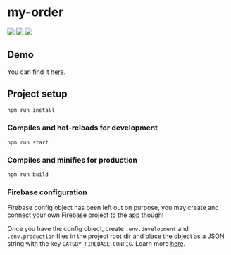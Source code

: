 # my-order

![](https://miro.medium.com/max/300/1*Vk0dtrl4eHHAKmUhKkryMw.png)
![](https://miro.medium.com/max/300/1*XsmPd_zjpHLbfnaIt0oROw.png)
![](https://miro.medium.com/max/300/1*cR6tdWdsHIrTUHyOeVdNWw.png)

## Demo
You can find it [here](https://myorderdemo-80b12.web.app/).

## Project setup

```
npm run install
```

### Compiles and hot-reloads for development

```
npm run start
```

### Compiles and minifies for production

```
npm run build
```

### Firebase configuration

Firebase config object has been left out on purpose, you may create and connect your own Firebase project to the app though!

Once you have the config object, create `.env.development` and `.env.production` files in the project root dir and place the object as a JSON string with the key `GATSBY_FIREBASE_CONFIG`. Learn more [here](https://www.gatsbyjs.com/docs/how-to/local-development/environment-variables/).
